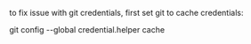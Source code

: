 
to fix issue with git credentials, first set git to cache credentials:

git config --global credential.helper cache